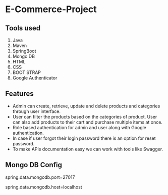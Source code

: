 # E-Commerce-Project
## Tools used
1. Java
2. Maven
3. SpringBoot
4. Mongo DB
5. HTML
6. CSS
7. BOOT STRAP
8. Google Authenticator

## Features
- Admin can create, retrieve, update and delete products and categories through user interface.
- User can filter the products based on the categories of product. User can also add products to their cart and purchase multiple items at once.
- Role based authentication for admin and user along with Google authentication.
- In case if user forgot their login password there is an option for reset password.
- To make APIs documentation easy we can work with tools like Swagger.

## Mongo DB Config

spring.data.mongodb.port=27017

spring.data.mongodb.host=localhost
